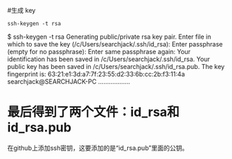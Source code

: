 #生成 key

    ssh-keygen -t rsa
> 
$ ssh-keygen -t rsa
Generating public/private rsa key pair.
Enter file in which to save the key (/c/Users/searchjack/.ssh/id_rsa):
Enter passphrase (empty for no passphrase):
Enter same passphrase again:
Your identification has been saved in /c/Users/searchjack/.ssh/id_rsa.
Your public key has been saved in /c/Users/searchjack/.ssh/id_rsa.pub.
The key fingerprint is:
63:21:e1:3d:a7:7f:23:55:d2:33:6b:cc:2b:f3:11:4a searchjack@SEARCHJACK-PC
………………



# 最后得到了两个文件：id_rsa和id_rsa.pub
在github上添加ssh密钥，这要添加的是“id_rsa.pub”里面的公钥。

